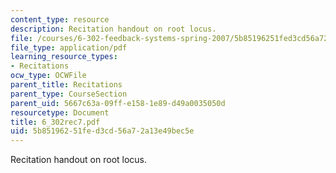 ```yaml
---
content_type: resource
description: Recitation handout on root locus.
file: /courses/6-302-feedback-systems-spring-2007/5b85196251fed3cd56a72a13e49bec5e_6_302rec7.pdf
file_type: application/pdf
learning_resource_types:
- Recitations
ocw_type: OCWFile
parent_title: Recitations
parent_type: CourseSection
parent_uid: 5667c63a-09ff-e158-1e89-d49a0035050d
resourcetype: Document
title: 6_302rec7.pdf
uid: 5b851962-51fe-d3cd-56a7-2a13e49bec5e
---
```

Recitation handout on root locus.

